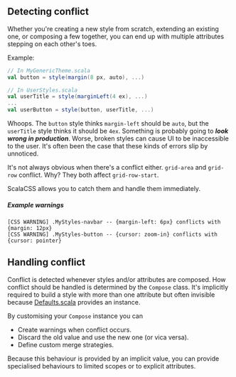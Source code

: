 ## Detecting conflict

Whether you're creating a new style from scratch,
extending an existing one,
or composing a few together,
you can end up with multiple attributes stepping on each other's toes.

Example:
```scala
// In MyGenericTheme.scala
val button = style(margin(8 px, auto), ...)

// In UserStyles.scala
val userTitle = style(marginLeft(4 ex), ...)
...
val userButton = style(button, userTitle, ...)

```

Whoops. The `button` style thinks `margin-left` should be `auto`,
but the `userTitle` style thinks it should be `4ex`.
Something is probably going to ***look wrong in production***.
Worse, broken styles can cause UI to be inaccessible to the user.
It's often been the case that these kinds of errors slip by unnoticed.

It's not always obvious when there's a conflict either.
`grid-area` and `grid-row` conflict. Why? They both affect `grid-row-start`.

ScalaCSS allows you to catch them and handle them immediately.

##### Example warnings
```
[CSS WARNING] .MyStyles-navbar -- {margin-left: 6px} conflicts with {margin: 12px}
[CSS WARNING] .MyStyles-button -- {cursor: zoom-in} conflicts with {cursor: pointer}
```


## Handling conflict

Conflict is detected whenever styles and/or attributes are composed.
How conflict should be handled is determined by the `Compose` class.
It's implicitly required to build a style with more than one attribute
but often invisible because [Defaults.scala](https://github.com/japgolly/scalacss/blob/master/core/src/main/scala/scalacss/Defaults.scala)
provides an instance.

By customising your `Compose` instance you can
* Create warnings when conflict occurs.
* Discard the old value and use the new one (or vica versa).
* Define custom merge strategies.

Because this behaviour is provided by an implicit value,
you can provide specialised behaviours to limited scopes or to explicit attributes.
